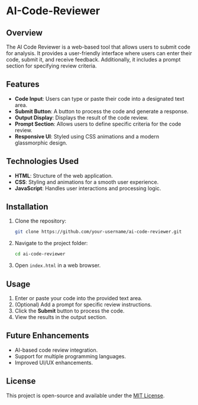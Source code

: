 # AI-Code-Reviewer


## Overview
The AI Code Reviewer is a web-based tool that allows users to submit code for analysis. It provides a user-friendly interface where users can enter their code, submit it, and receive feedback. Additionally, it includes a prompt section for specifying review criteria.

## Features
- **Code Input**: Users can type or paste their code into a designated text area.
- **Submit Button**: A button to process the code and generate a response.
- **Output Display**: Displays the result of the code review.
- **Prompt Section**: Allows users to define specific criteria for the code review.
- **Responsive UI**: Styled using CSS animations and a modern glassmorphic design.

## Technologies Used
- **HTML**: Structure of the web application.
- **CSS**: Styling and animations for a smooth user experience.
- **JavaScript**: Handles user interactions and processing logic.

## Installation
1. Clone the repository:
   ```bash
   git clone https://github.com/your-username/ai-code-reviewer.git
   ```
2. Navigate to the project folder:
   ```bash
   cd ai-code-reviewer
   ```
3. Open `index.html` in a web browser.

## Usage
1. Enter or paste your code into the provided text area.
2. (Optional) Add a prompt for specific review instructions.
3. Click the **Submit** button to process the code.
4. View the results in the output section.

## Future Enhancements
- AI-based code review integration.
- Support for multiple programming languages.
- Improved UI/UX enhancements.

## License
This project is open-source and available under the [MIT License](LICENSE).
